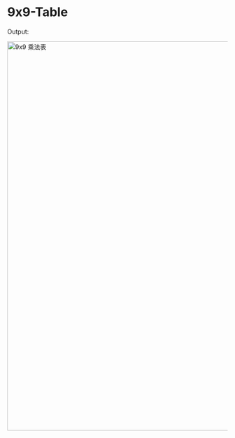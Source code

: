# 9x9-Table

Output: 


<img width="890" alt="9x9 乘法表" src="https://user-images.githubusercontent.com/45445666/188104352-cf8e18d1-31b3-4180-bea7-69b177e5051a.png">
